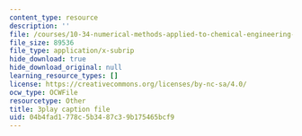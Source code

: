 ```yaml
---
content_type: resource
description: ''
file: /courses/10-34-numerical-methods-applied-to-chemical-engineering-fall-2015/04b4fad1778c5b3487c39b175465bcf9_u72VF_VDp2k.vtt
file_size: 89536
file_type: application/x-subrip
hide_download: true
hide_download_original: null
learning_resource_types: []
license: https://creativecommons.org/licenses/by-nc-sa/4.0/
ocw_type: OCWFile
resourcetype: Other
title: 3play caption file
uid: 04b4fad1-778c-5b34-87c3-9b175465bcf9
---
```

